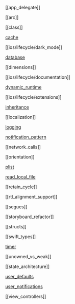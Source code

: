 [[app_delegate]]

[[arc]]

[[class]]

[cache](ios/lifecycle/cache.md)

[[ios/lifecycle/dark_mode]]

[database](database.md)

[[dimensions]]

[[ios/lifecycle/documentation]]

[dynamic_runtime](dynamic_runtime.md)

[[ios/lifecycle/extensions]]

[inheritance](inheritance.md)

[[localization]]

[logging](logging.md)

[notification_pattern](notification_pattern.md)

[[network_calls]]

[[orientation]]

[plist](plist.md)

[read_local_file](read_local_file.md)

[[retain_cycle]]

[[rtl_alignment_support]]

[[segues]]

[[storyboard_refactor]]

[[structs]]

[[swift_types]]

[timer](ios/lifecycle/timer.md)

[[unowned_vs_weak]]

[[state_architecture]]

[user_defaults](user_defaults.md)

[user_notifications](user_notifications.md)

[[view_controllers]]